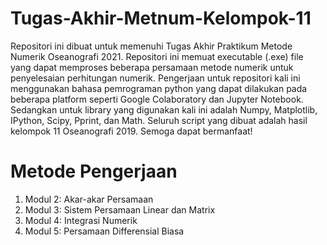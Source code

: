 # Tugas-Akhir-Metnum-Kelompok-11
Repositori ini dibuat untuk memenuhi Tugas Akhir Praktikum Metode Numerik Oseanografi 2021. Repositori ini memuat executable (.exe) file yang dapat memproses beberapa persamaan metode numerik untuk penyelesaian perhitungan numerik. Pengerjaan untuk repositori kali ini menggunakan bahasa pemrograman python yang dapat dilakukan pada beberapa platform seperti Google Colaboratory dan Jupyter Notebook. Sedangkan untuk library yang digunakan kali ini adalah Numpy, Matplotlib, IPython, Scipy, Pprint, dan Math. Seluruh script yang dibuat adalah hasil kelompok 11 Oseanografi 2019. Semoga dapat bermanfaat!

# Metode Pengerjaan
  1. Modul 2: Akar-akar Persamaan
  2. Modul 3: Sistem Persamaan Linear dan Matrix
  3. Modul 4: Integrasi Numerik
  4. Modul 5: Persamaan Differensial Biasa



